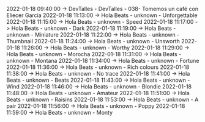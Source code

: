 2022-01-18 09:40:00 -> DevTalles - DevTalles - 038- Tomemos un café con Eliecer Garcia
2022-01-18 11:13:00 -> Hola Beats - unknown - Unforgettable
2022-01-18 11:15:00 -> Hola Beats - unknown - Speed
2022-01-18 11:17:00 -> Hola Beats - unknown - Dark
2022-01-18 11:19:00 -> Hola Beats - unknown - Miniature
2022-01-18 11:22:00 -> Hola Beats - unknown - Thumbnail
2022-01-18 11:24:00 -> Hola Beats - unknown - Unsworth
2022-01-18 11:26:00 -> Hola Beats - unknown - Worthy
2022-01-18 11:29:00 -> Hola Beats - unknown - Morocha
2022-01-18 11:31:00 -> Hola Beats - unknown - Montana
2022-01-18 11:34:00 -> Hola Beats - unknown - Fortune
2022-01-18 11:36:00 -> Hola Beats - unknown - Rich colours
2022-01-18 11:38:00 -> Hola Beats - unknown - No trace
2022-01-18 11:41:00 -> Hola Beats - unknown - Beats
2022-01-18 11:43:00 -> Hola Beats - unknown - Wind
2022-01-18 11:46:00 -> Hola Beats - unknown - Blondie
2022-01-18 11:48:00 -> Hola Beats - unknown - Amateur
2022-01-18 11:51:00 -> Hola Beats - unknown - Raisins
2022-01-18 11:53:00 -> Hola Beats - unknown - A pair
2022-01-18 11:56:00 -> Hola Beats - unknown - Poppy
2022-01-18 11:59:00 -> Hola Beats - unknown - Monty

